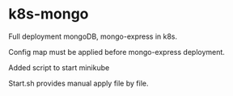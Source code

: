 # k8s-mongo

Full deployment mongoDB, mongo-express in k8s.

Config map must be applied before mongo-express deployment.

Added script to start minikube

Start.sh provides manual apply file by file.
